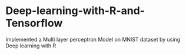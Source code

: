 # Deep-learning-with-R-and-Tensorflow
Implemented  a Multi layer perceptron Model on MNIST dataset  by using Deep learning with R 
